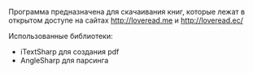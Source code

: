 Программа предназначена для скачаивания книг, которые лежат в открытом доступе на сайтах http://loveread.me и http://loveread.ec/

Использованные библиотеки:
* iTextSharp для создания pdf
* AngleSharp для парсинга